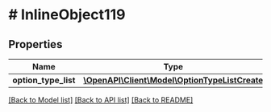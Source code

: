 # # InlineObject119

## Properties

Name | Type | Description | Notes
------------ | ------------- | ------------- | -------------
**option_type_list** | [**\OpenAPI\Client\Model\OptionTypeListCreate**](OptionTypeListCreate.md) |  | [optional]

[[Back to Model list]](../../README.md#models) [[Back to API list]](../../README.md#endpoints) [[Back to README]](../../README.md)
